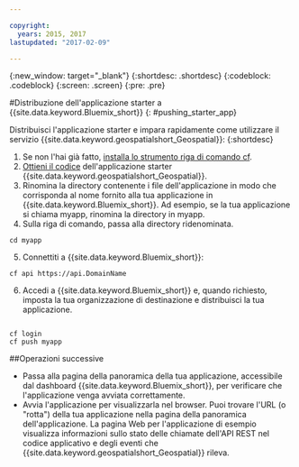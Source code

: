 ```yaml
---

copyright:
  years: 2015, 2017
lastupdated: "2017-02-09"

---
```


<!-- Attribute definitions --> 
{:new_window: target="_blank"}
{:shortdesc: .shortdesc}
{:codeblock: .codeblock}
{:screen: .screen}
{:pre: .pre}

#Distribuzione dell'applicazione starter a {{site.data.keyword.Bluemix_short}}
{: #pushing_starter_app}


 
Distribuisci l'applicazione starter e impara rapidamente come utilizzare il servizio {{site.data.keyword.geospatialshort_Geospatial}}:
{:shortdesc}

1. Se non l'hai già fatto, [installa lo strumento riga di comando cf](docs/starters/install_cli.html).
2. [Ottieni il codice](https://hub.jazz.net/project/streamscloud/geo-starter/overview) dell'applicazione starter {{site.data.keyword.geospatialshort_Geospatial}}. 
3. Rinomina la directory contenente i file dell'applicazione in modo che corrisponda al nome fornito alla tua applicazione in {{site.data.keyword.Bluemix_short}}. Ad esempio, se la tua applicazione si chiama myapp, rinomina la directory in myapp.
4. Sulla riga di comando, passa alla directory
            ridenominata.
<pre><code>cd myapp</code></pre>
5. Connettiti a {{site.data.keyword.Bluemix_short}}:
<pre><code>cf api https://api.DomainName</code></pre>
6. Accedi a {{site.data.keyword.Bluemix_short}} e, quando richiesto,
imposta la tua organizzazione di destinazione e distribuisci la tua applicazione.
<pre><code>
cf login
cf push myapp
</code></pre>

##Operazioni successive

* Passa alla pagina della panoramica della tua applicazione, accessibile dal dashboard {{site.data.keyword.Bluemix_short}}, per verificare che
            l'applicazione venga avviata correttamente.
* Avvia l'applicazione per visualizzarla nel browser. Puoi trovare l'URL (o "rotta") della
            tua applicazione nella pagina della panoramica dell'applicazione. La pagina Web per l'applicazione di esempio
            visualizza informazioni sullo stato delle chiamate dell'API REST nel codice applicativo e degli eventi
            che {{site.data.keyword.geospatialshort_Geospatial}}
            rileva.
